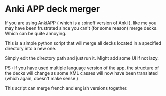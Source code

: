 # Anki APP deck merger 


If you are using AnkiAPP ( which is a spinoff version of Anki ), like me you may have been frustrated since you can't (for some reason)
merge decks. Which can be quite annoying.

This is a simple python script that will merge all decks located in a specified directory into a new one.

Simply edit the directory path and just run it.
Might add some UI if not lazy.


PS : If you have used multiple language version of the app, the structure of the decks will change as some XML classes will now have been translated 
(which again, doesn't make sense )

This script can merge french and english versions together.